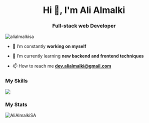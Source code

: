 <h1 align="center">Hi 👋, I'm Ali Almalki</h1>
<h3 align="center">Full-stack web Developer</h3>

<p align="left"> <img src="https://komarev.com/ghpvc/?username=alialmalkisa&label=Profile%20views&color=0e75b6&style=plastic" alt="alialmalkisa" /> </p>

- 🔭 I’m constantly **working on myself**

- 🌱 I’m currently learning **new backend and frontend techniques**

- 📫 How to reach me **dev.alialmalki@gmail.com**

<p>
  <h3>My Skills</h3>
  <a href="#">
    <img src="https://skillicons.dev/icons?i=html,js,css,php,laravel,tailwind,react,vue,alpinejs,mysql,git,github,docker" />
  </a>
</p>

<p>
  <h3>My Stats</h3>
  <img src="https://github-contribution-stats.vercel.app/api/?username=AliAlmalkiSA" alt="AliAlmalkiSA" />  
</p>
